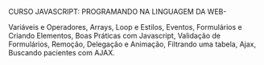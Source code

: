 CURSO JAVASCRIPT: PROGRAMANDO NA LINGUAGEM DA WEB-


Variáveis e Operadores,
Arrays, Loop e Estilos,
Eventos, Formulários e Criando Elementos,
Boas Práticas com Javascript,
Validação de Formulários,
Remoção, Delegação e Animação,
Filtrando uma tabela,
Ajax,
Buscando pacientes com AJAX.


